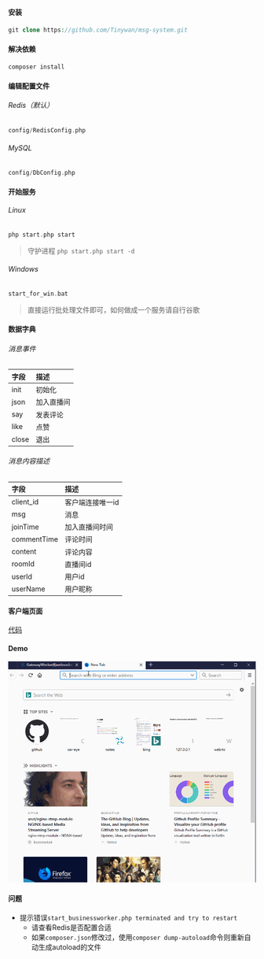 #### 安装

```php
git clone https://github.com/Tinywan/msg-system.git
```

#### 解决依赖 

```php
composer install
```

#### 编辑配置文件

###### Redis（默认）  

```php
config/RedisConfig.php
```

###### MySQL 

```php
config/DbConfig.php
```

#### 开始服务  

###### Linux

```php
php start.php start
```
> 守护进程 `php start.php start -d`

###### Windows 

```php
start_for_win.bat
```
>直接运行批处理文件即可，如何做成一个服务请自行谷歌 

#### 数据字典  

###### 消息事件   

|  字段   |  描述   |
| :--- | :--- |
| init  |  初始化  |
| json  | 加入直播间 |
|  say  | 发表评论  |
| like  |  点赞   |
| close |  退出   |

###### 消息内容描述   

|  字段   |  描述   |
| :--- | :--- |
| client_id  |  客户端连接唯一id  |
| msg  | 消息 |
| joinTime  | 加入直播间时间  |
| commentTime  |  评论时间|
| content |  评论内容   |
| roomId |  直播间id   |
| userId |  用户id   |
| userName |  用户昵称   |

#### 客户端页面

[代码](https://github.com/Tinywan/msg-system/issues/1)

#### Demo  

![demo-01](/library/Images/show.gif) 

#### 问题  

* 提示错误`start_businessworker.php terminated and try to restart`
  * 请查看Redis是否配置合适
  * 如果`composer.json`修改过，使用`composer dump-autoload`命令则重新自动生成autoload的文件
